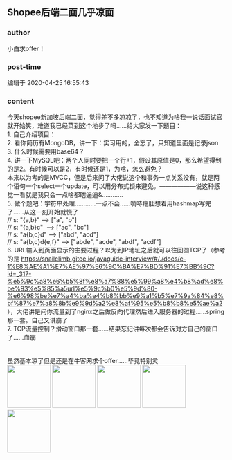 ## Shopee后端二面几乎凉面
### author 
小白求offer！
### post-time 

编辑于  2020-04-25 16:55:43
### content 
<div class="post-topic-des nc-post-content">
 <div>
  今天shopee新加坡后端二面，觉得差不多凉凉了，也不知道为啥我一说话面试官就开始笑，难道我已经菜到这个地步了吗……给大家发一下题目：
 </div>
 <div>
  1. 自己介绍项目：
 </div>
 <div>
  2. 看你简历有MongoDB，讲一下：实习用的，全忘了，只知道里面是记录json
 </div>
 <div>
  3. 什么时候需要用base64？
 </div>
 <div>
  4. 讲一下MySQL吧：两个人同时要把一个行+1，假设其原值是0，那么希望得到的是2。有时候可以是2，有时候还是1，为啥，怎么避免？
 </div>
 <div>
  本来以为考的是MVCC，但是后来问了大佬说这个和事务一点关系没有，就是两个语句一个select一个update，可以用分布式锁来避免。——————说这种感觉一看就是我只会一点啥都瞎逼逼&amp;…………
  <br/>
 </div>
 <div>
  5. 做个题吧：字符串处理…………一点不会……吭哧瘪肚想着用hashmap写完了……从这一刻开始就慌了
 </div>
 <div>
  // s: "{a,b}" --&gt; ["a", "b"]
  <br/>
  // s: "{a,b}c"  --&gt; ["ac", "bc"]
  <br/>
  // s: "a{b,c}d" --&gt; ["abd", "acd"]
  <br/>
  // s: "a{b,c}d{e,f}" --&gt; ["abde", "acde", "abdf", "acdf"]
  <br/>
  6. URL输入到页面显示的主要过程？以为到IP地址之后就可以往回圆TCP了（参考的是
  <a href="https://snailclimb.gitee.io/javaguide-interview/#/./docs/c-1%E8%AE%A1%E7%AE%97%E6%9C%BA%E7%BD%91%E7%BB%9C?id=_317-%e5%9c%a8%e6%b5%8f%e8%a7%88%e5%99%a8%e4%b8%ad%e8%be%93%e5%85%a5url%e5%9c%b0%e5%9d%80-%e6%98%be%e7%a4%ba%e4%b8%bb%e9%a1%b5%e7%9a%84%e8%bf%87%e7%a8%8b%e9%9d%a2%e8%af%95%e5%b8%b8%e5%ae%a2" target="_blank">
   https://snailclimb.gitee.io/javaguide-interview/#/./docs/c-1%E8%AE%A1%E7%AE%97%E6%9C%BA%E7%BD%91%E7%BB%9C?id=_317-%e5%9c%a8%e6%b5%8f%e8%a7%88%e5%99%a8%e4%b8%ad%e8%be%93%e5%85%a5url%e5%9c%b0%e5%9d%80-%e6%98%be%e7%a4%ba%e4%b8%bb%e9%a1%b5%e7%9a%84%e8%bf%87%e7%a8%8b%e9%9d%a2%e8%af%95%e5%b8%b8%e5%ae%a2
  </a>
  ），大佬讲是问你流量到了nginx之后做反向代理然后进入服务器的过程……spring那一套。自己又讲崩了
  <br/>
 </div>
 <div>
  7. TCP流量控制？滑动窗口那一套……结果忘记讲每次都会告诉对方自己的窗口了……血崩
 </div>
 <div>
  <br/>
 </div>
 <div>
  <br/>
 </div>
 <div>
  虽然基本凉了但是还是在牛客网求个offer……毕竟特别灵
 </div>
 <div>
  <img data-card-emoji="[面试必过]" height="100px" src="https://uploadfiles.nowcoder.com/images/20191018/63_1571399911125_75C168B671D4CE827FCA23907D85F114" width="100px"/>
  <img data-card-emoji="[成功上岸]" height="100px" src="https://uploadfiles.nowcoder.com/images/20191018/63_1571399271580_F19C9085129709EE14D013BE869DF69B" width="100px"/>
  <img data-card-emoji="[万事顺利]" height="100px" src="https://uploadfiles.nowcoder.com/images/20191018/63_1571398763964_4A47A0DB6E60853DEDFCFDF08A5CA249" width="100px"/>
  <img data-card-emoji="[offer+1]" height="100px" src="https://uploadfiles.nowcoder.com/images/20191018/63_1571398958756_9EB9CD58B9EA5E04C890326B5C1F471F" width="100px"/>
  <img data-card-emoji="[顺利签约]" height="100px" src="https://uploadfiles.nowcoder.com/images/20191018/63_1571399750686_BA6BEB7AE28EF0A97D7A0A038FEB5060" width="100px"/>
  <br/>
 </div>
</div>
